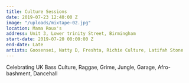 ```yaml
---
title: Culture Sessions
date: 2019-07-23 12:40:00 Z
image: "/uploads/mixtape-02.jpg"
location: Mama Roux's
address: Unit 3, Lower trinity Street, Birmingham
start-date: 2019-07-20 00:00:00 Z
end-date: Late
artists: Goosensei, Natty D, Freshta, Richie Culture, Latifah Stone
---
```


Celebrating UK Bass Culture, Raggae, Grime, Jungle, Garage, Afro-bashment, Dancehall
